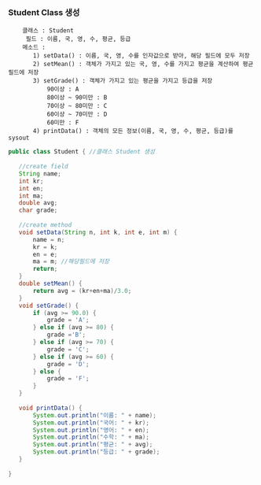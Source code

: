 ### Student Class 생성

        클래스 : Student
         필드 : 이름, 국, 영, 수, 평균, 등급
        메소드 : 
           1) setData() : 이름, 국, 영, 수를 인자값으로 받아, 해당 필드에 모두 저장
           2) setMean() : 객체가 가지고 있는 국, 영, 수를 가지고 평균을 계산하여 평균 필드에 저장
           3) setGrade() : 객체가 가지고 있는 평균을 가지고 등급을 저장 
               90이상 : A
               80이상 ~ 90미만 : B
               70이상 ~ 80미만 : C
               60이상 ~ 70미만 : D
               60미만 : F
  	       4) printData() : 객체의 모든 정보(이름, 국, 영, 수, 평균, 등급)를 sysout
 ```java
public class Student { //클래스 Student 생성
	
	//create field
	String name;
	int kr;
	int en;
	int ma;
	double avg;
	char grade; 
	
	//create method
	void setData(String n, int k, int e, int m) {
		name = n;
		kr = k;
		en = e;
		ma = m; //해당필드에 저장
		return;
	}
	double setMean() {
		return avg = (kr+en+ma)/3.0;
	}
	void setGrade() {
		if (avg >= 90.0) {
			grade = 'A';
		} else if (avg >= 80) {
			grade ='B';
		} else if (avg >= 70) {
			grade = 'C';
		} else if (avg >= 60) {
			grade = 'D';
		} else {
			grade = 'F';
		}
	}
	
	void printData() {
		System.out.println("이름: " + name);
		System.out.println("국어: " + kr);
		System.out.println("영어: " + en);
		System.out.println("수학: " + ma);
		System.out.println("평균: " + avg);
		System.out.println("등급: " + grade);
	}
	
}
```
